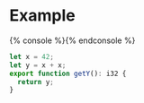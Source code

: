 # Example

{% console %}{% endconsole %}
```ts
let x = 42;
let y = x + x;
export function getY(): i32 {
  return y;
}
```
